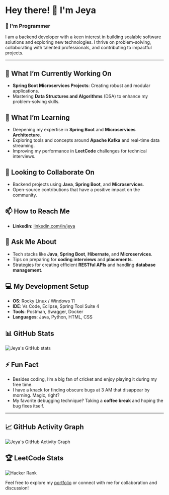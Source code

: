 # Hey there! 👋 I'm Jeya

### 🚀 I'm Programmer

I am a backend developer with a keen interest in building scalable software solutions and exploring new technologies. I thrive on problem-solving, collaborating with talented professionals, and contributing to impactful projects.

---

## 🔭 What I’m Currently Working On
- **Spring Boot Microservices Projects**: Creating robust and modular applications.
- Mastering **Data Structures and Algorithms** (DSA) to enhance my problem-solving skills.

## 🌱 What I’m Learning
- Deepening my expertise in **Spring Boot** and **Microservices Architecture**.
- Exploring tools and concepts around **Apache Kafka** and real-time data streaming.
- Improving my performance in **LeetCode** challenges for technical interviews.

## 🤝 Looking to Collaborate On
- Backend projects using **Java**, **Spring Boot**, and **Microservices**.
- Open-source contributions that have a positive impact on the community.

## 📫 How to Reach Me
- **LinkedIn**: [linkedin.com/in/jeya](https://www.linkedin.com/in/jeya-prakash-13412b171/)

## 💬 Ask Me About
- Tech stacks like **Java**, **Spring Boot**, **Hibernate**, and **Microservices**.
- Tips on preparing for **coding interviews** and **placements**.
- Strategies for creating efficient **RESTful APIs** and handling **database management**.

## 💻 My Development Setup
- **OS**: Rocky Linux / Windows 11
- **IDE**: Vs Code, Eclipse, Spring Tool Suite 4
- **Tools**: Postman, Swagger, Docker
- **Languages**: Java, Python, HTML, CSS

## 📊 GitHub Stats
![Jeya's GitHub stats](https://github-readme-stats.vercel.app/api?username=your-github-username&show_icons=true&theme=dark)

## ⚡ Fun Fact
- Besides coding, I’m a big fan of cricket and enjoy playing it during my free time.
- I have a knack for finding obscure bugs at 3 AM that disappear by morning. Magic, right?
- My favorite debugging technique? Taking a **coffee break** and hoping the bug fixes itself.
---

## 📈 GitHub Activity Graph
![Jeya's GitHub Activity Graph](https://activity-graph.herokuapp.com/graph?username=your-github-username&theme=react-dark)

## 🏆 LeetCode Stats
![Hacker Rank](https://www.hackerrank.com/profile/jeyaprakashse)

Feel free to explore my [portfolio](#) or connect with me for collaboration and discussion!
